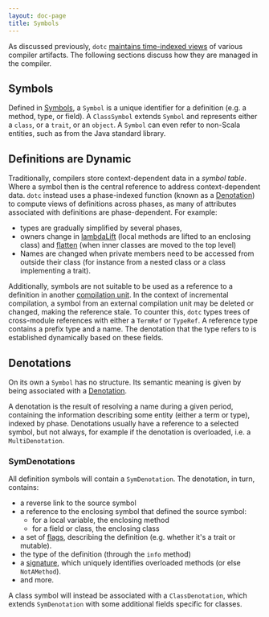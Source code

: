 ```yaml
---
layout: doc-page
title: Symbols
---
```


As discussed previously, `dotc` [maintains time-indexed views](time.md) of various
compiler artifacts. The following sections discuss how they are managed in the compiler.

## Symbols

Defined in [Symbols], a `Symbol` is a unique identifier for a definition (e.g. a method,
type, or field).  A `ClassSymbol` extends `Symbol` and represents either a
`class`, or a `trait`, or an `object`. A `Symbol` can even refer to non-Scala entities,
such as from the Java standard library.

## Definitions are Dynamic

Traditionally, compilers store context-dependent data in a _symbol table_.
Where a symbol then is the central reference to address context-dependent data.
`dotc` instead uses a phase-indexed function (known as
a [Denotation][Denotations]) to compute views of definitions across phases,
as many of attributes associated with definitions are phase-dependent. For example:
- types are gradually simplified by several phases,
- owners change in [lambdaLift] (local methods are lifted to an enclosing class)
  and [flatten] (when inner classes are moved to the top level)
- Names are changed when private members need to be accessed from outside
  their class (for instance from a nested class or a class implementing
  a trait).

Additionally, symbols are not suitable to be used as a reference to
a definition in another [compilation unit][CompilationUnit].
In the context of incremental compilation, a symbol from
an external compilation unit may be deleted or changed, making the reference
stale. To counter this, `dotc` types trees of cross-module references with either
a `TermRef` or `TypeRef`. A reference type contains a prefix type and a name.
The denotation that the type refers to is established dynamically based on
these fields.

## Denotations

On its own a `Symbol` has no structure. Its semantic meaning is given by being associated
with a [Denotation][Denotations].

A denotation is the result of resolving a name during a given period, containing the information
describing some entity (either a term or type), indexed by phase. Denotations usually have a
reference to a selected symbol, but not always, for example if the denotation is overloaded,
i.e. a `MultiDenotation`.

### SymDenotations
All definition symbols will contain a `SymDenotation`. The denotation, in turn, contains:
- a reverse link to the source symbol
- a reference to the enclosing symbol that defined the source symbol:
  - for a local variable, the enclosing method
  - for a field or class, the enclosing class
- a set of [flags], describing the definition (e.g. whether it's a trait or mutable).
- the type of the definition (through the `info` method)
- a [signature][Signature1], which uniquely identifies overloaded methods (or else `NotAMethod`).
- and more.

A class symbol will instead be associated with a `ClassDenotation`, which extends `SymDenotation`
with some additional fields specific for classes.

[Signature1]: https://github.com/scala/scala3/blob/a527f3b1e49c0d48148ccfb2eb52e3302fc4a349/compiler/src/dotty/tools/dotc/core/Signature.scala#L9-L33
[Symbols]: https://github.com/scala/scala3/blob/master/compiler/src/dotty/tools/dotc/core/Symbols.scala
[flatten]: https://github.com/scala/scala3/blob/master/compiler/src/dotty/tools/dotc/transform/Flatten.scala
[lambdaLift]: https://github.com/scala/scala3/blob/master/compiler/src/dotty/tools/dotc/transform/LambdaLift.scala
[CompilationUnit]: https://github.com/scala/scala3/blob/master/compiler/src/dotty/tools/dotc/CompilationUnit.scala
[Denotations]: https://github.com/scala/scala3/blob/master/compiler/src/dotty/tools/dotc/core/Denotations.scala
[SymDenotations]: https://github.com/scala/scala3/blob/master/compiler/src/dotty/tools/dotc/core/SymDenotations.scala
[flags]: https://github.com/scala/scala3/blob/master/compiler/src/dotty/tools/dotc/core/Flags.scala
